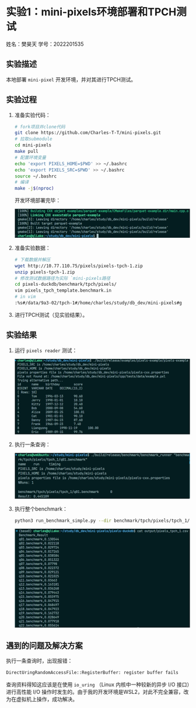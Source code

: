 # **实验1：mini-pixels环境部署和TPCH测试** 

姓名：樊昊天    学号：2022201535

## 实验描述

本地部署 `mini-pixel` 开发环境，并对其进行TPCH测试。

## 实验过程

1. 准备实验代码：

   ```bash
   # fork项目并clone代码
   git clone https://github.com/Charles-T-T/mini-pixels.git
   # 拉取submodule
   cd mini-pixels
   make pull
   # 配置环境变量
   echo 'export PIXELS_HOME=$PWD' >> ~/.bashrc
   echo 'export PIXELS_SRC=$PWD' >> ~/.bashrc
   source ~/.bashrc
   # 编译
   make -j$(nproc)
   ```

   开发环境部署完毕：

   <img src="./images/image-20241015150032500.png" alt="image-20241015150032500" style="zoom:50%;" /> 

2. 准备实验数据：

   ```bash
   # 下载数据并解压
   wget http://10.77.110.75/pixels/pixels-tpch-1.zip
   unzip pixels-tpch-1.zip
   # 修改测试数据路径为实际 `mini-pixels路径
   cd pixels-duckdb/benchmark/tpch/pixels/
   vim pixels_tpch_template.benchmark.in
   # in vim
   :%s#/data/9a3-02/tpch-1#/home/charles/study/db_dev/mini-pixels#g
   ```

3. 进行TPCH测试（见实验结果）。

## 实验结果

1. 运行 `pixels reader` 测试：

   <img src="./images/image-20241015151732551.png" alt="image-20241015151732551" style="zoom: 50%;" /> 

2. 执行一条查询：

   <img src="./images/image-20241016195759751.png" alt="image-20241016195759751" style="zoom:50%;" /> 

3. 执行整个benchmark：

   ```bash
   python3 run_benchmark_simple.py --dir benchmark/tpch/pixels/tpch_1/
   ```

   <img src="./images/image-20241015232134121.png" alt="image-20241015232134121" style="zoom:50%;" /> 

## 遇到的问题及解决方案

执行一条查询时，出现报错：

```bash
DirectUringRandomAccessFile::RegisterBuffer: register buffer fails
```

查询资料得知这应该是在使用 `io_uring` （Linux 内核中一种较新的异步 I/O 接口）进行高性能 I/O 操作时发生的。由于我的开发环境是WSL2，对此不完全兼容，改为在虚拟机上操作，成功解决。
